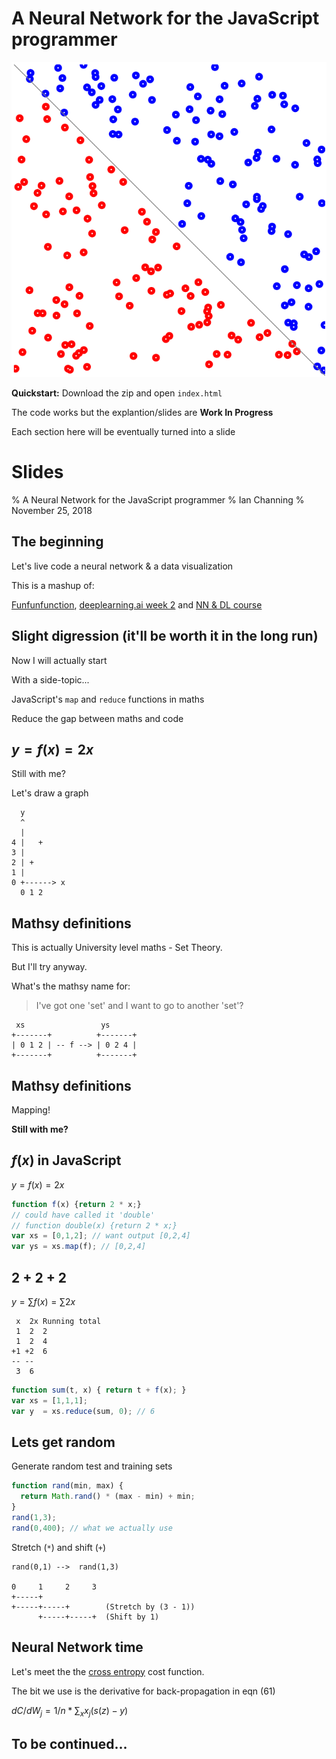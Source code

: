 # A Neural Network for the JavaScript programmer

[![Screenshot](neural-network-screenshot.png)](neural-network-screenshot.png)

**Quickstart:** Download the zip and open `index.html`

The code works but the explantion/slides are **Work In Progress**

Each section here will be eventually turned into a slide

# Slides

% A Neural Network for the JavaScript programmer
% Ian Channing
% November 25, 2018

## The beginning

Let's live code a neural network & a data visualization

This is a mashup of:

[Funfunfunction](https://www.youtube.com/watch?v=anN2Ey37s-o), [deeplearning.ai week 2](https://www.coursera.org/learn/neural-networks-deep-learning/) and [NN & DL course](http://neuralnetworksanddeeplearning.com)

## Slight digression (it'll be worth it in the long run)

Now I will actually start

With a side-topic...

JavaScript's `map` and `reduce` functions in maths

Reduce the gap between maths and code

## $y = f(x) = 2x$

Still with me?

Let's draw a graph

      y
      ^
      |
    4 |   +
    3 |
    2 | +
    1 |
    0 +------> x
      0 1 2

## Mathsy definitions

This is actually University level maths - Set Theory.

But I'll try anyway.

What's the mathsy name for:

> I've got one 'set' and I want to go to another 'set'?

     xs                 ys
    +-------+          +-------+
    | 0 1 2 | -- f --> | 0 2 4 |
    +-------+          +-------+

## Mathsy definitions

Mapping!

**Still with me?**

## $f(x)$ in JavaScript

$y = f(x) = 2x$

```javascript
function f(x) {return 2 * x;}
// could have called it 'double'
// function double(x) {return 2 * x;}
var xs = [0,1,2]; // want output [0,2,4]
var ys = xs.map(f); // [0,2,4]
```

## 2 + 2 + 2

$y = {\sum} f(x) = {\sum} 2x$

     x  2x Running total
     1  2  2
     1  2  4
    +1 +2  6
    -- --
     3  6

```javascript
function sum(t, x) { return t + f(x); }
var xs = [1,1,1];
var y  = xs.reduce(sum, 0); // 6
```

## Lets get random

Generate random test and training sets

```javascript
function rand(min, max) {
  return Math.rand() * (max - min) + min;
}
rand(1,3);
rand(0,400); // what we actually use
```

Stretch (`*`) and shift (`+`)

    rand(0,1) -->  rand(1,3)

    0     1     2     3
    +-----+
    +-----+-----+        (Stretch by (3 - 1))
          +-----+-----+  (Shift by 1)

## Neural Network time

Let's meet the the [cross entropy][1] cost function.

The bit we use is the derivative for back-propagation in eqn (61)

$dC/dW_j = 1/n * {\sum_x} x_j (s(z)-y)$

## To be continued...

[1]: http://neuralnetworksanddeeplearning.com/chap3.html#introducing_the_cross-entropy_cost_function
